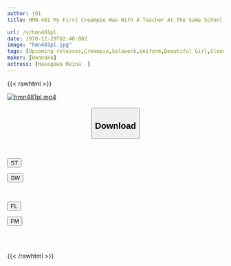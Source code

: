 ```yaml
---
author: j91
title: HMN-481 My First Creampie Was With A Teacher At The Same School. A Precocious J-type Girl's Sexual Desire Escalated As She Learned The Pleasure Of Raw Sex During Her First Creampie Experience After That, She Continued To Seduce The Teachers At Her School And Creampied Her Over And Over Again At A Love Hotel After School Rena Hasegawa

url: /v/hmn481pl
date: 1970-12-29T02:40:00Z
image: "hmn481pl.jpg"
tags: [Upcoming releases,Creampie,Solowork,Uniform,Beautiful Girl,Slender,Tits	 ]
maker: [Honnaka]
actress: [Hasegawa Reina  ]
---
```



{{< rawhtml >}}

<div class="video" data-videoid="pending_link.html">
    <a href="javascript:;">
        <img src="/v/hmn481pl/hmn481pl.jpg" width="WIDTH" height="HEIGHT" alt="hmn481pl.mp4" loading="lazy">
    </a>
</div>

<script type="text/javascript" src="https://j91.asia/asset/on-demand-pend.js"></script>

<br>
  <link rel="stylesheet" href="https://j91.asia/asset/bs5.css">
  
  <center>
  <button class="btn btn-primary" type="button" data-bs-toggle="collapse" data-bs-target=".multi-collapse" aria-expanded="false" aria-controls="multiCollapseExample1 multiCollapseExample2"><h2>Download</h2></button></center>
</p>
<div class="row">
  <div class="col">
    <div class="collapse multi-collapse" id="multiCollapseExample1">
      <div class="card card-body">
	      	      <br>
<div class="buttons">  
<p><a href="https://j91.asia/pending_link.html" target="_blank"><button class="btn-hover color-3"><i class="fa fa-download"></i> ST</button></a></p>
<p><a href="https://j91.asia/pending_link.html" target="_blank"><button class="btn-hover color-2"><i class="fa fa-download"></i> SW</button></a></p></div>
    </div>
  </div>
</div>
  <div class="col">
    <div class="collapse multi-collapse" id="multiCollapseExample2">
      <div class="card card-body">
	      <br>
<div class="buttons">
<p><a href="https://filelions.online/f/fl_fileid" target="_blank"><button class="btn-hover color-9"><i class="fa fa-download"></i> FL</button></a></p>
<p><a href="https://j91.asia/pending_link.html" target="_blank"><button class="btn-hover color-8"><i class="fa fa-download"></i> FM</button></a></p></div>
<br><br>
      </div>
    </div>
  </div>
</div>

{{< /rawhtml >}}
